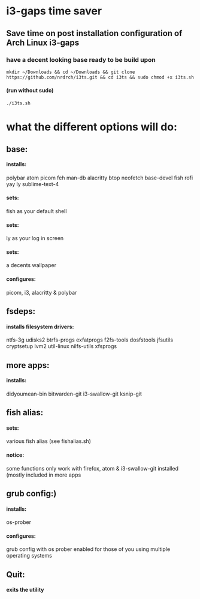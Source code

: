 # i3-gaps time saver
## Save time on post installation configuration of Arch Linux i3-gaps
### have a decent looking base ready to be build upon
```
mkdir ~/Downloads && cd ~/Downloads && git clone https://github.com/nrdrch/i3ts.git && cd i3ts && sudo chmod +x i3ts.sh
```
#### (run without sudo)
```
./i3ts.sh
```

# what the different options will do: 
## base: 
#### installs: 
polybar atom picom feh man-db alacritty btop neofetch base-devel fish rofi yay ly sublime-text-4
#### sets: 
fish as your default shell 
#### sets:
ly as your log in screen
#### sets:
a decents wallpaper
#### configures: 
picom, i3, alacritty & polybar
## fsdeps: 
#### installs filesystem drivers:
ntfs-3g udisks2 btrfs-progs exfatprogs f2fs-tools dosfstools jfsutils cryptsetup lvm2 util-linux nilfs-utils xfsprogs
## more apps: 
#### installs: 
didyoumean-bin bitwarden-git i3-swallow-git ksnip-git
## fish alias:
#### sets:
various fish alias (see fishalias.sh)
#### notice:
some functions only work with firefox, atom & i3-swallow-git installed (mostly included in more apps
## grub config:)
#### installs:
os-prober
#### configures:
grub config with os prober enabled for those of you using multiple operating systems
## Quit:
#### exits the utility
